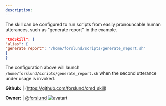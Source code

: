 ```yaml
---
description: 
---
```

The skill can be configured to run scripts from easily pronouncable human utterances, such as "generate report" in the example.

```json
"CmdSkill": {
"alias": {
"generate report": "/home/forslund/scripts/generate_report.sh"
}
}
```

The configuration above will launch `/home/forslund/scripts/generate_report.sh` when the second utterance under usage is invoked.

**Github:** | (https://github.com/forslund/cmd_skill)

**Owner:** | [@forslund](https://github.com/forslund) ![avatart](https://avatars0.githubusercontent.com/u/804543?v=4)

